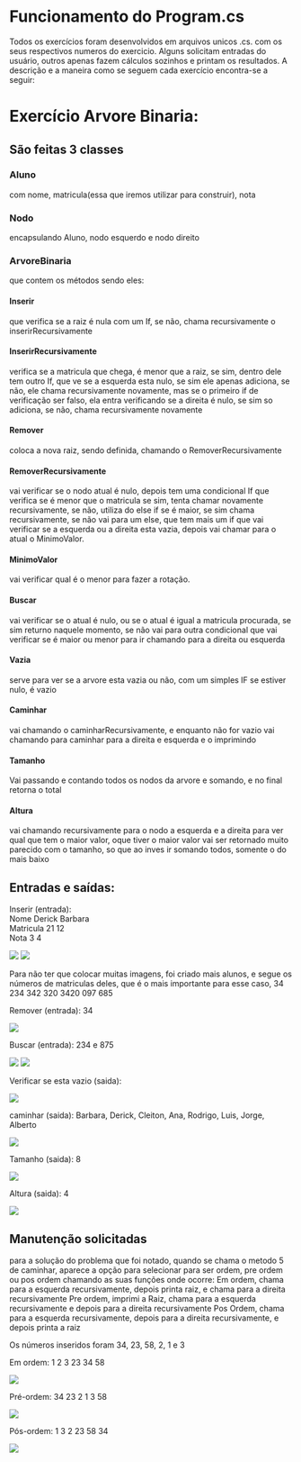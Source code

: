 # Funcionamento do Program.cs
Todos os exercícios foram desenvolvidos em arquivos unicos .cs. com os seus respectivos numeros do exercicio. Alguns solicitam entradas do usuário, outros apenas fazem cálculos sozinhos e printam os resultados. A descrição e a maneira como se seguem cada exercício encontra-se a seguir:


# Exercício Arvore Binaria: 

## São feitas 3 classes
### Aluno
com nome, matricula(essa que iremos utilizar para construir), nota
### Nodo
encapsulando Aluno, nodo esquerdo e nodo direito
### ArvoreBinaria 
que contem os métodos sendo eles:
#### Inserir 
que verifica se a raiz é nula com um If, se não, chama recursivamente o inserirRecursivamente
#### InserirRecursivamente
verifica se a matricula que chega, é menor que a raiz, se sim, dentro dele tem outro If, que ve se a esquerda esta nulo, se sim ele apenas adiciona, se não, ele chama recursivamente novamente, mas se o primeiro if de verificação ser falso, ela entra verificando se a direita é nulo, se sim so adiciona, se não, chama recursivamente novamente
#### Remover 
coloca a nova raiz, sendo definida, chamando o RemoverRecursivamente
#### RemoverRecursivamente
vai verificar se o nodo atual é nulo, depois tem uma condicional If que verifica se é menor que o matricula se sim, tenta chamar novamente recursivamente, se não, utiliza do else if se é maior, se sim chama recursivamente, se não vai para um else, que tem mais um if que vai verificar se a esquerda ou a direita esta vazia, depois vai chamar para o atual o MinimoValor.
#### MinimoValor
vai verificar qual é o menor para fazer a rotação.
#### Buscar 
vai verificar se o atual é nulo, ou se o atual é igual a matricula procurada, se sim returno naquele momento, se não vai para outra condicional que vai verificar se é maior ou menor para ir chamando para a direita ou esquerda
#### Vazia
serve para ver se a arvore esta vazia ou não, com um simples IF se estiver nulo, é vazio
#### Caminhar
vai chamando o caminharRecursivamente, e enquanto não for vazio vai chamando para caminhar para a direita e esquerda e o imprimindo
#### Tamanho
Vai passando e contando todos os nodos da arvore e somando, e no final retorna o total
#### Altura 
vai chamando recursivamente para o nodo a esquerda e a direita para ver qual que tem o maior valor, oque tiver o maior valor vai ser retornado muito parecido com o tamanho, so que ao inves ir somando todos, somente o do mais baixo

## Entradas e saídas:

Inserir (entrada): <br>
Nome Derick Barbara <br>
Matricula 21 12 <br>
Nota 3 4
 
<img src=".\imagens\lista6ex0.png"> 
<img src=".\imagens\lista6ex1.png"> 
 
Para não ter que colocar muitas imagens, foi criado mais alunos, e segue os números de matriculas deles, que é o mais importante para esse caso, 34 234 342 320 3420 097 685 

Remover (entrada): 34

<img src=".\imagens\lista6ex2.png"> 
 
Buscar (entrada): 234 e 875
 
<img src=".\imagens\lista6ex3.png">
<img src=".\imagens\lista6ex4.png">  
 
Verificar se esta vazio (saida): 
 
<img src=".\imagens\lista6ex5.png"> 

caminhar (saida): Barbara, Derick, Cleiton, Ana, Rodrigo, Luis, Jorge, Alberto

<img src=".\imagens\lista6ex6.png"> 
  
Tamanho (saida): 8

<img src=".\imagens\lista6ex7.png"> 
 
Altura (saida): 4
 
<img src=".\imagens\lista6ex8.png">  

## Manutenção solicitadas

para a solução do problema que foi notado, quando se chama o metodo 5 de caminhar, aparece a opção para selecionar para ser ordem, pre ordem ou pos ordem chamando as suas funções onde ocorre:
Em ordem, chama para a esquerda recursivamente, depois printa raiz, e chama para a direita recursivamente
Pre ordem, imprimi a Raiz, chama para a esquerda recursivamente e depois para a direita recursivamente
Pos Ordem, chama para a esquerda recursivamente, depois para a direita recursivamente, e depois printa a raiz



Os números inseridos foram 34, 23, 58, 2, 1 e 3

Em ordem:
1 2 3 23 34 58 

<img src=".\imagens\EmOrdem.png">  

Pré-ordem:
34 23 2 1 3 58 

<img src=".\imagens\PreOrdem.png">  

Pós-ordem:
1 3 2 23 58 34 

<img src=".\imagens\PosOrdem.png">  
